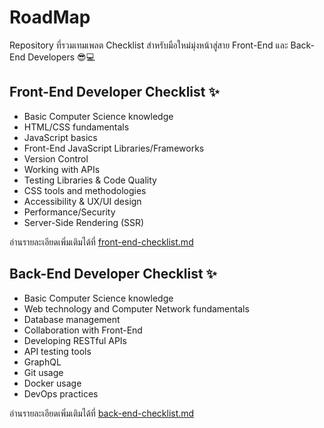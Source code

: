 # RoadMap


Repository ที่รวมเทมเพลต Checklist สำหรับมือใหม่มุ่งหน้าสู่สาย Front-End และ Back-End Developers 😎💻

## Front-End Developer Checklist ✨

- Basic Computer Science knowledge
- HTML/CSS fundamentals
- JavaScript basics
- Front-End JavaScript Libraries/Frameworks
- Version Control
- Working with APIs
- Testing Libraries & Code Quality
- CSS tools and methodologies
- Accessibility & UX/UI design
- Performance/Security
- Server-Side Rendering (SSR)

อ่านรายละเอียดเพิ่มเติมได้ที่ [front-end-checklist.md](fornt-end-checklist.md)

## Back-End Developer Checklist ✨

- Basic Computer Science knowledge
- Web technology and Computer Network fundamentals
- Database management
- Collaboration with Front-End
- Developing RESTful APIs
- API testing tools
- GraphQL
- Git usage
- Docker usage
- DevOps practices

อ่านรายละเอียดเพิ่มเติมได้ที่ [back-end-checklist.md](back-end-checklist.md)
